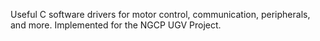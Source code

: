 Useful C software drivers for motor control, communication, peripherals, and more. Implemented for the NGCP UGV Project.
